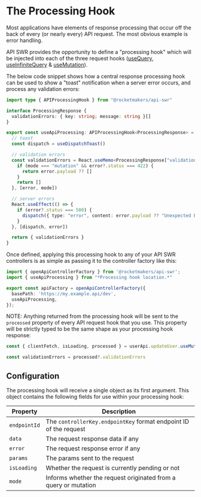 # The Processing Hook

Most applications have elements of response processing that occur off the back of every (or nearly every) API request. The most obvious example is error handling.

API SWR provides the opportunity to define a "processing hook" which will be injected into each of the three request hooks ([useQuery](use-query.md), [useInfiniteQuery](use-infinite-query.md) & [useMutation](use-mutation.md)).

The below code snippet shows how a central response processing hook can be used to show a "toast" notification when a server error occurs, and process any validation errors:

```TypeScript
import type { APIProcessingHook } from "@rocketmakers/api-swr"

interface ProcessingResponse {
  validationErrors: { key: string; message: string }[]
}

export const useApiProcessing: APIProcessingHook<ProcessingResponse> = ({ mode, isLoading, data, error, params }) => {
  // toast
  const dispatch = useDispatchToast()

  // validation errors
  const validationErrors = React.useMemo<ProcessingResponse["validationErrors"]>(() => {
    if (mode === "mutation" && error?.status === 422) {
      return error.payload ?? []
    }
    return []
  }, [error, mode])

  // server errors
  React.useEffect(() => {
    if (error?.status === 500) {
      dispatch({ type: "error", content: error.payload ?? "Unexpected Error" })
    }
  }, [dispatch, error])

  return { validationErrors }
}
```

Once defined, applying this processing hook to any of your API SWR controllers is as simple as passing it to the controller factory like this:

```TypeScript
import { openApiControllerFactory } from '@rocketmakers/api-swr';
import { useApiProcessing } from "*Processing hook location.*"

export const apiFactory = openApiControllerFactory({
  basePath: 'https://my.example.api/dev',
  useApiProcessing,
});
```

NOTE: Anything returned from the processing hook will be sent to the `processed` property of every API request hook that you use. This property will be strictly typed to be the same shape as your processing hook response:

```TypeScript
const { clientFetch, isLoading, processed } = userApi.updateUser.useMutation();

const validationErrors = processed?.validationErrors
```

## Configuration

The processing hook will receive a single object as its first argument. This object contains the following fields for use within your processing hook:

| Property     | Description                                                       |
| ------------ | ----------------------------------------------------------------- |
| `endpointId` | The `controllerKey.endpointKey` format endpoint ID of the request |
| `data`       | The request response data if any                                  |
| `error`      | The request response error if any                                 |
| `params`     | The params sent to the request                                    |
| `isLoading`  | Whether the request is currently pending or not                   |
| `mode`       | Informs whether the request originated from a query or mutation   |
